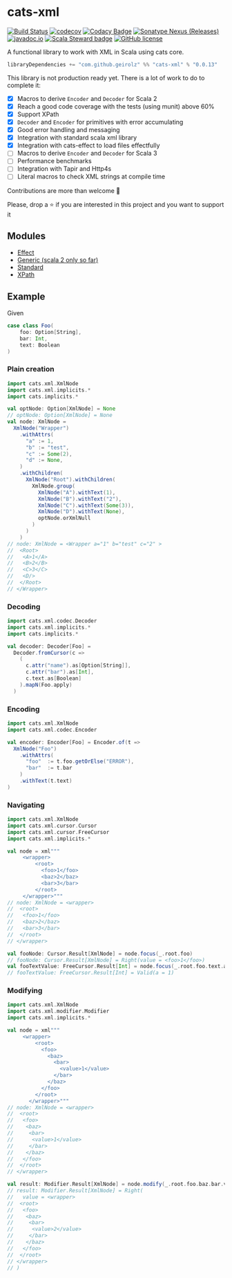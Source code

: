 # cats-xml

[![Build Status](https://github.com/geirolz/cats-xml/actions/workflows/cicd.yml/badge.svg)](https://github.com/geirolz/cats-xml/actions)
[![codecov](https://img.shields.io/codecov/c/github/geirolz/cats-xml)](https://codecov.io/gh/geirolz/cats-xml)
[![Codacy Badge](https://app.codacy.com/project/badge/Grade/3101ec45f0114ad0abde91181c8c238c)](https://www.codacy.com/gh/geirolz/cats-xml/dashboard?utm_source=github.com&amp;utm_medium=referral&amp;utm_content=geirolz/cats-xml&amp;utm_campaign=Badge_Grade)
[![Sonatype Nexus (Releases)](https://img.shields.io/nexus/r/com.github.geirolz/cats-xml-core_2.13?server=https%3A%2F%2Foss.sonatype.org)](https://mvnrepository.com/artifact/com.github.geirolz/cats-xml-core)
[![javadoc.io](https://javadoc.io/badge2/com.github.geirolz/cats-xml-core_2.13/javadoc.io.svg)](https://javadoc.io/doc/com.github.geirolz/cats-xml-core_2.13)
[![Scala Steward badge](https://img.shields.io/badge/Scala_Steward-helping-blue.svg?style=flat&logo=data:image/png;base64,iVBORw0KGgoAAAANSUhEUgAAAA4AAAAQCAMAAAARSr4IAAAAVFBMVEUAAACHjojlOy5NWlrKzcYRKjGFjIbp293YycuLa3pYY2LSqql4f3pCUFTgSjNodYRmcXUsPD/NTTbjRS+2jomhgnzNc223cGvZS0HaSD0XLjbaSjElhIr+AAAAAXRSTlMAQObYZgAAAHlJREFUCNdNyosOwyAIhWHAQS1Vt7a77/3fcxxdmv0xwmckutAR1nkm4ggbyEcg/wWmlGLDAA3oL50xi6fk5ffZ3E2E3QfZDCcCN2YtbEWZt+Drc6u6rlqv7Uk0LdKqqr5rk2UCRXOk0vmQKGfc94nOJyQjouF9H/wCc9gECEYfONoAAAAASUVORK5CYII=)](https://scala-steward.org)
[![GitHub license](https://img.shields.io/github/license/geirolz/cats-xml)](https://github.com/geirolz/cats-xml/blob/master/LICENSE)

A functional library to work with XML in Scala using cats core.

```sbt
libraryDependencies += "com.github.geirolz" %% "cats-xml" % "0.0.13"
```

This library is not production ready yet. There is a lot of work to do to complete it:
- [X] Macros to derive `Encoder` and `Decoder` for Scala 2
- [X] Reach a good code coverage with the tests (using munit) above 60%
- [X] Support XPath
- [X] `Decoder` and `Encoder` for primitives with error accumulating
- [X] Good error handling and messaging 
- [X] Integration with standard scala xml library
- [X] Integration with cats-effect to load files effectfully
- [ ] Macros to derive `Encoder` and `Decoder` for Scala 3
- [ ] Performance benchmarks
- [ ] Integration with Tapir and Http4s
- [ ] Literal macros to check XML strings at compile time

Contributions are more than welcome 💪

Please, drop a ⭐️ if you are interested in this project and you want to support it 

## Modules
- [Effect](docs/compiled/effect.md)
- [Generic (scala 2 only so far)](docs/compiled/generic.md)
- [Standard](docs/compiled/standard.md)
- [XPath](docs/compiled/xpath.md)

## Example
Given
```scala
case class Foo(
    foo: Option[String], 
    bar: Int, 
    text: Boolean
)
```

### Plain creation
```scala
import cats.xml.XmlNode
import cats.xml.implicits.*
import cats.implicits.*

val optNode: Option[XmlNode] = None
// optNode: Option[XmlNode] = None
val node: XmlNode = 
  XmlNode("Wrapper")
    .withAttrs(
      "a" := 1,
      "b" := "test",
      "c" := Some(2),
      "d" := None,
    )
    .withChildren(
      XmlNode("Root").withChildren(
        XmlNode.group(
          XmlNode("A").withText(1),
          XmlNode("B").withText("2"),
          XmlNode("C").withText(Some(3)),
          XmlNode("D").withText(None),
          optNode.orXmlNull
        )
      )
    )
// node: XmlNode = <Wrapper a="1" b="test" c="2" >
//  <Root>
//   <A>1</A>
//   <B>2</B>
//   <C>3</C>
//   <D/>
//  </Root>
// </Wrapper>
```

### Decoding
```scala
import cats.xml.codec.Decoder
import cats.xml.implicits.*
import cats.implicits.*

val decoder: Decoder[Foo] =
  Decoder.fromCursor(c =>
    (
      c.attr("name").as[Option[String]],
      c.attr("bar").as[Int],
      c.text.as[Boolean]
    ).mapN(Foo.apply)
  )
```

### Encoding
```scala
import cats.xml.XmlNode
import cats.xml.codec.Encoder

val encoder: Encoder[Foo] = Encoder.of(t =>
  XmlNode("Foo")
    .withAttrs(
      "foo"  := t.foo.getOrElse("ERROR"),
      "bar"  := t.bar
    )
    .withText(t.text)
)
```

### Navigating
```scala
import cats.xml.XmlNode
import cats.xml.cursor.Cursor
import cats.xml.cursor.FreeCursor
import cats.xml.implicits.*

val node = xml"""
     <wrapper>
         <root>
           <foo>1</foo>
           <baz>2</baz>
           <bar>3</bar>
         </root>
     </wrapper>"""
// node: XmlNode = <wrapper>
//  <root>
//   <foo>1</foo>
//   <baz>2</baz>
//   <bar>3</bar>
//  </root>
// </wrapper>

val fooNode: Cursor.Result[XmlNode] = node.focus(_.root.foo)
// fooNode: Cursor.Result[XmlNode] = Right(value = <foo>1</foo>)
val fooTextValue: FreeCursor.Result[Int] = node.focus(_.root.foo.text.as[Int])
// fooTextValue: FreeCursor.Result[Int] = Valid(a = 1)
```

### Modifying
```scala
import cats.xml.XmlNode
import cats.xml.modifier.Modifier
import cats.xml.implicits.*

val node = xml"""
     <wrapper>
         <root>
           <foo>
             <baz>
               <bar>
                 <value>1</value>
               </bar>
             </baz>
           </foo>
         </root>
       </wrapper>"""
// node: XmlNode = <wrapper>
//  <root>
//   <foo>
//    <baz>
//     <bar>
//      <value>1</value>
//     </bar>
//    </baz>
//   </foo>
//  </root>
// </wrapper>

val result: Modifier.Result[XmlNode] = node.modify(_.root.foo.baz.bar.value.modifyNode(_.withText(2)))
// result: Modifier.Result[XmlNode] = Right(
//   value = <wrapper>
//  <root>
//   <foo>
//    <baz>
//     <bar>
//      <value>2</value>
//     </bar>
//    </baz>
//   </foo>
//  </root>
// </wrapper>
// )
```
